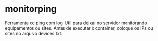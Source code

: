# monitorping

Ferramenta de ping com log. Util para deixar no servidor monitorando equipamentos ou sites.
Antes de executar o container, coloque os IPs ou sites no arquivo devices.txt.
